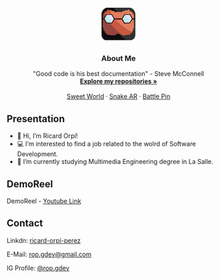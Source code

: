 <br />
<p align="center">
  <a href="https://https://github.com/RicardOP-gdev/RicardOP-gdev">
    <img src="PersonalLogo.png" alt="Logo" width="80" height="80">
  </a>

  <h3 align="center">About Me</h3>

  <p align="center">
"Good code is his best documentation"
- Steve McConnell 
    <br />
    <a href="https://github.com/RicardOP-gdev?tab=repositories"><strong>Explore my repositories »</strong></a>
    <br />
    <br />
    <a href="https://github.com/RicardOP-gdev/SweetWorld">Sweet World</a>
    ·
    <a href="https://github.com/RicardOP-gdev/SnakeAR">Snake AR</a>
    ·
    <a href="https://github.com/RicardOP-gdev/BattlePin">Battle Pin</a>
  </p>
</p>

<!-- PRESENTATION -->
## Presentation

- 👋 Hi, I’m Ricard Orpí!
- 💻 I’m interested to find a job related to the wolrd of Software Development.
- 🌱 I’m currently studying Multimedia Engineering degree in La Salle.

<!-- REEL -->
## DemoReel

DemoReel - [Youtube Link](https://youtu.be/LbHoayk5W70)

<!-- CONTACT -->
## Contact

Linkdn: [ricard-orpí-perez](https://linkedin.com/in/ricard-orpí-pérez)

E-Mail: rop.gdev@gmail.com

IG Profile: [@rop.gdev](https://www.instagram.com/rop.gdev/)
